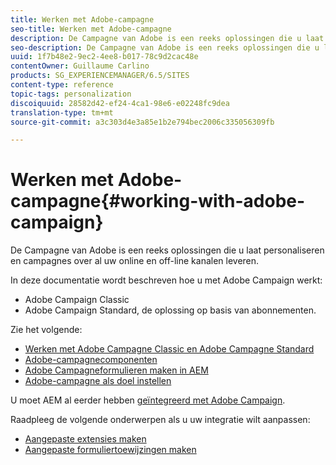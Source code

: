 ```yaml
---
title: Werken met Adobe-campagne
seo-title: Werken met Adobe-campagne
description: De Campagne van Adobe is een reeks oplossingen die u laat personaliseren en campagnes over al uw online en off-line kanalen leveren
seo-description: De Campagne van Adobe is een reeks oplossingen die u laat personaliseren en campagnes over al uw online en off-line kanalen leveren
uuid: 1f7b48e2-9ec2-4ee8-b017-78c9d2cac48e
contentOwner: Guillaume Carlino
products: SG_EXPERIENCEMANAGER/6.5/SITES
content-type: reference
topic-tags: personalization
discoiquuid: 28582d42-ef24-4ca1-98e6-e02248fc9dea
translation-type: tm+mt
source-git-commit: a3c303d4e3a85e1b2e794bec2006c335056309fb

---
```



# Werken met Adobe-campagne{#working-with-adobe-campaign}

De Campagne van Adobe is een reeks oplossingen die u laat personaliseren en campagnes over al uw online en off-line kanalen leveren.

In deze documentatie wordt beschreven hoe u met Adobe Campaign werkt:

* Adobe Campaign Classic
* Adobe Campaign Standard, de oplossing op basis van abonnementen.

Zie het volgende:

* [Werken met Adobe Campagne Classic en Adobe Campagne Standard](/help/sites-authoring/campaign.md)
* [Adobe-campagnecomponenten](/help/sites-authoring/adobe-campaign-components.md)
* [Adobe Campagneformulieren maken in AEM](/help/sites-authoring/adobe-campaign-forms.md)
* [Adobe-campagne als doel instellen](/help/sites-authoring/target-adobe-campaign.md)

U moet AEM al eerder hebben [geïntegreerd met Adobe Campaign](/help/sites-administering/campaign.md).

Raadpleeg de volgende onderwerpen als u uw integratie wilt aanpassen:

* [Aangepaste extensies maken](/help/sites-developing/extending-campaign-extensions.md)
* [Aangepaste formuliertoewijzingen maken](/help/sites-developing/extending-campaign-form-mapping.md)

